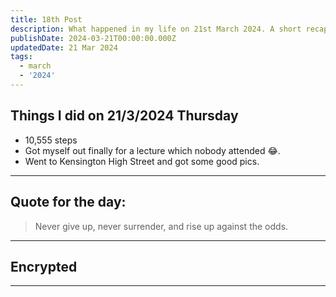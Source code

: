 ```yaml
---
title: 18th Post
description: What happened in my life on 21st March 2024. A short recap
publishDate: 2024-03-21T00:00:00.000Z
updatedDate: 21 Mar 2024
tags:
  - march
  - '2024'
---
```


## Things I did on 21/3/2024 Thursday

* 10,555 steps
* Got myself out finally for a lecture which nobody attended 😂.
* Went to Kensington High Street and got some good pics.

***

## Quote for the day:

> Never give up, never surrender, and rise up against the odds.

***

## Encrypted

***
